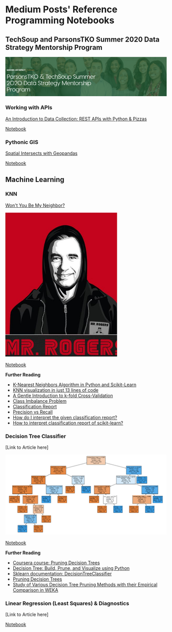 # Medium Posts' Reference Programming Notebooks

## TechSoup and ParsonsTKO Summer 2020 Data Strategy Mentorship Program
![image info](./img/dsmpBanner.png)

### Working with APIs

[An Introduction to Data Collection: REST APIs with Python & Pizzas](https://medium.com/@geocuriosity/an-introduction-to-data-collection-rest-apis-with-python-pizzas-7b682cef676c)

[Notebook](https://nbviewer.jupyter.org/github/HP-Nunes/Medium_codeRepo/blob/master/api_OpenAQ.ipynb)

### Pythonic GIS

[Spatial Intersects with Geopandas](https://medium.com/analytics-vidhya/spatial-intersects-with-geopandas-420c98915ca9)

[Notebook]()


## Machine Learning

### KNN

[Won't You Be My Neighbor?](https://medium.com/@geocuriosity/wont-you-be-my-neighbor-f69cebceaed4)

![image info](./img/mrrodger.png)

[Notebook](https://nbviewer.jupyter.org/github/HP-Nunes/Medium_codeRepo/blob/master/KNN_notebook.ipynb)

<b>Further Reading</b>

* [K-Nearest Neighbors Algorithm in Python and Scikit-Learn](https://stackabuse.com/k-nearest-neighbors-algorithm-in-python-and-scikit-learn/)
* [KNN visualization in just 13 lines of code](https://towardsdatascience.com/knn-visualization-in-just-13-lines-of-code-32820d72c6b6)
* [A Gentle Introduction to k-fold Cross-Validation](https://machinelearningmastery.com/k-fold-cross-validation/)
* [Class Imbalance Problem](http://www.chioka.in/class-imbalance-problem/#:~:text=What%20is%20the%20Class%20Imbalance,class%20of%20data%20(negative).)
* [Classification Report](https://www.scikit-yb.org/en/latest/api/classifier/classification_report.html)
* [Precision vs Recall](https://towardsdatascience.com/precision-vs-recall-386cf9f89488#:~:text=Precision%20and%20recall%20are%20two,correctly%20classified%20by%20your%20algorithm)
* [How do I interpret the given classification report?](https://datascience.stackexchange.com/questions/57192/how-do-i-interpret-the-given-classification-report)
* [How to interpret classification report of scikit-learn?](https://datascience.stackexchange.com/questions/64441/how-to-interpret-classification-report-of-scikit-learn)

### Decision Tree Classifier

[Link to Article here]

![image info](./img/classtree.png)

[Notebook](https://nbviewer.jupyter.org/github/HP-Nunes/Medium_codeRepo/blob/master/DecisionTreeClassifier_notebook.ipynb)

<b>Further Reading</b>

* [Coursera course: Pruning Decision Trees](https://www.coursera.org/lecture/ml-classification/optional-pruning-decision-trees-to-avoid-overfitting-qvf6v)
* [Decision Tree: Build, Prune, and Visualize using Python](https://towardsdatascience.com/decision-tree-build-prune-and-visualize-it-using-python-12ceee9af752)
* [Sklearn documentation: DecisionTreeClassifier](https://scikit-learn.org/stable/modules/generated/sklearn.tree.DecisionTreeClassifier.html)
* [Pruning Decision Trees](https://www.displayr.com/machine-learning-pruning-decision-trees/)
* [Study of Various Decision Tree Pruning Methods with their Empirical Comparison in WEKA](https://pdfs.semanticscholar.org/025b/8c109c38dc115024e97eb0ede5ea873fffdb.pdf)

### Linear Regression (Least Squares) & Diagnostics

[Link to Article here]

[Notebook]()
